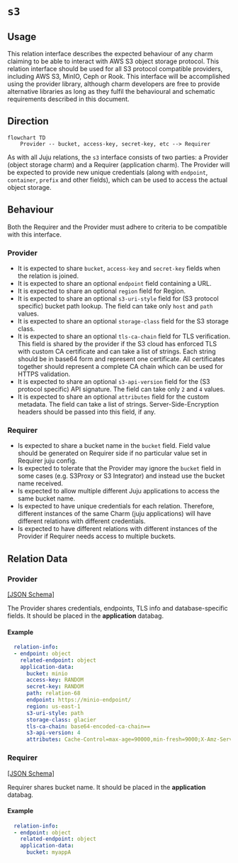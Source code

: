 # `s3`

## Usage

This relation interface describes the expected behaviour of any charm claiming to be able to interact with AWS S3 object storage protocol.
This relation interface should be used for all S3 protocol compatible providers, including AWS S3, MinIO, Ceph or Rook.
This interface will be accomplished using the provider library, although charm developers are free to provide alternative libraries as long as they fulfil the behavioural and schematic requirements described in this document.

## Direction

```mermaid
flowchart TD
    Provider -- bucket, access-key, secret-key, etc --> Requirer
```

As with all Juju relations, the `s3` interface consists of two parties: a Provider (object storage charm) and a Requirer (application charm). The Provider will be expected to provide new unique credentials (along with `endpoint`, `container`, `prefix` and other fields), which can be used to access the actual object storage.

## Behaviour

Both the Requirer and the Provider must adhere to criteria to be compatible with this interface.

### Provider
- It is expected to share `bucket`, `access-key` and `secret-key` fields when the relation is joined.
- It is expected to share an optional `endpoint` field containing a URL.
- It is expected to share an optional `region` field for Region.
- It is expected to share an optional `s3-uri-style` field for (S3 protocol specific) bucket path lookup. The field can take only `host` and `path` values.
- It is expected to share an optional `storage-class` field for the S3 storage class.
- It is expected to share an optional `tls-ca-chain` field for TLS verification. This field is shared by the provider if the S3 cloud has enforced TLS with custom CA certificate and can take a list of strings. Each string should be in base64 form and represent one certificate. All certificates together should represent a complete CA chain which can be used for HTTPS validation.
- It is expected to share an optional `s3-api-version` field for the (S3 protocol specific) API signature. The field can take only `2` and `4` values.
- It is expected to share an optional `attributes` field for the custom metadata. The field can take a list of strings. Server-Side-Encryption headers should be passed into this field, if any.

### Requirer
- Is expected to share a bucket name in the `bucket` field. Field value should be generated on Requirer side if no particular value set in Requirer juju config.
- Is expected to tolerate that the Provider may ignore the `bucket` field in some cases (e.g. S3Proxy or S3 Integrator) and instead use the bucket name received.
- Is expected to allow multiple different Juju applications to access the same bucket name.
- Is expected to have unique credentials for each relation. Therefore, different instances of the same Charm (juju applications) will have different relations with different credentials.
- Is expected to have different relations with different instances of the Provider if Requirer needs access to multiple buckets.

## Relation Data

### Provider

[\[JSON Schema\]](./schemas/provider.json)

The Provider shares credentials, endpoints, TLS info and database-specific fields. It should be placed in the **application** databag.


#### Example
```yaml
  relation-info:
  - endpoint: object
    related-endpoint: object
    application-data:
      bucket: minio
      access-key: RANDOM
      secret-key: RANDOM
      path: relation-68
      endpoint: https://minio-endpoint/
      region: us-east-1
      s3-uri-style: path
      storage-class: glacier
      tls-ca-chain: base64-encoded-ca-chain==
      s3-api-version: 4
      attributes: Cache-Control=max-age=90000,min-fresh=9000;X-Amz-Server-Side-Encryption-Customer-Key=CuStoMerKey=
```

### Requirer

[\[JSON Schema\]](./schemas/requirer.json)

Requirer shares bucket name. It should be placed in the **application** databag.

#### Example

```yaml
  relation-info:
  - endpoint: object
    related-endpoint: object
    application-data:
      bucket: myappA
```
